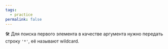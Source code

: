 ```yaml
---
tags:
  - practice
permalink: false
---
```


🛠 Для поиска первого элемента в качестве аргумента нужно передать строку `'*'`, её называют wildcard.
